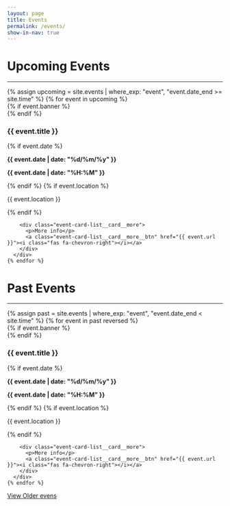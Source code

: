 ```yaml
---
layout: page
title: Events
permalink: /events/
show-in-nav: true
---
```


# Upcoming Events

-----------
<div class="page-section">
  <div class="event-card-list">
    {% assign upcoming = site.events | where_exp: "event", "event.date_end >= site.time" %}
    {% for event in upcoming %}
      <div class="event-card-list__card">
        {% if event.banner %}
          <div class="event-card-list__card__banner" style="background-image: url(/assets/images/contrib/events/{{ event.banner }});"></div>
        {% endif %}
        <h3>{{ event.title }}</h3>
        {% if event.date %}
          <div class="event-card-list__card__info">
            <i class="fas fa-calendar-day"></i>
            <p><strong>{{ event.date | date: "%d/%m/%y" }}</strong></p>
          </div>
          <div class="event-card-list__card__info">
            <i class="fas fa-clock"></i>
            <p><strong>{{ event.date | date: "%H:%M" }}</strong></p>
          </div>
        {% endif %}
        {% if event.location %}
          <div class="event-card-list__card__info">
            <i class="fas fa-map-marker"></i>
            <p>{{ event.location }}</p>
          </div>
        {% endif %}

        <div class="event-card-list__card__more">
          <p>More info</p>
          <a class="event-card-list__card__more__btn" href="{{ event.url }}"><i class="fas fa-chevron-right"></i></a>
        </div>
      </div>
    {% endfor %}
  </div>
</div>

# Past Events
---
<div class="page-section">
  <div class="event-card-list">
    {% assign past = site.events | where_exp: "event", "event.date_end < site.time" %}
    {% for event in past reversed %}
      <div class="event-card-list__card">
        {% if event.banner %}
          <div class="event-card-list__card__banner" style="background-image: url(/assets/images/contrib/events/{{ event.banner }});"></div>
        {% endif %}
        <h3>{{ event.title }}</h3>
        {% if event.date %}
          <div class="event-card-list__card__info">
            <i class="fas fa-calendar-day"></i>
            <p><strong>{{ event.date | date: "%d/%m/%y" }}</strong></p>
          </div>
          <div class="event-card-list__card__info">
            <i class="fas fa-clock"></i>
            <p><strong>{{ event.date | date: "%H:%M" }}</strong></p>
          </div>
        {% endif %}
        {% if event.location %}
          <div class="event-card-list__card__info">
            <i class="fas fa-map-marker"></i>
            <p>{{ event.location }}</p>
          </div>
        {% endif %}

        <div class="event-card-list__card__more">
          <p>More info</p>
          <a class="event-card-list__card__more__btn" href="{{ event.url }}"><i class="fas fa-chevron-right"></i></a>
        </div>
      </div>
    {% endfor %}
  </div>
  <a class="btn btn--dark" href="/blog_all">View Older evens</a>
</div>
